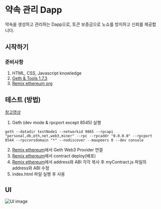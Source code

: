 # 약속 관리 Dapp

약속을 생성하고 관리하는 Dapp으로, 토큰 보증금으로 노쇼를 방지하고 신뢰를 제공합니다.

## 시작하기

### 준비사항

1. HTML, CSS, Javascript knowledge
2. [Geth & Tools 1.7.3](https://geth.ethereum.org/downloads/)
3. [Remix ethereum org](http://remix.ethereum.org/)

## 테스트 (방법)

[참고영상](https://youtu.be/jpPDz_KSGAM)

1. Geth (dev mode & rpcport except 8545) 실행
```
geth --datadir testNode1 --networkid 9865 --rpcapi "personal,db,eth,net,web3,miner" --rpc --rpcaddr "0.0.0.0" --rpcport 8544 --rpccorsdomain "*" --nodiscover --maxpeers 0 --dev console
```
2. [Remix ethereum](http://remix.ethereum.org/)에서 Geth Web3 Provider 연결
3. [Remix ethereum](http://remix.ethereum.org/)에서 contract deploy(배포)
4. [Remix ethereum](http://remix.ethereum.org/)에서 address와 ABI 각각 복사 후 myContract.js 파일의 address와 ABI 수정
5. index.html 파일 실행 후 사용

## UI

![UI image](https://github.com/pby2017/study-apmt-geth-dapp/blob/master/image/UI.jpg)
